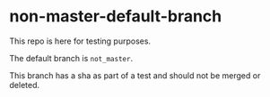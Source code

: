 # non-master-default-branch
This repo is here for testing purposes.

The default branch is `not_master`.

This branch has a sha as part of a test and should not be merged or deleted.
